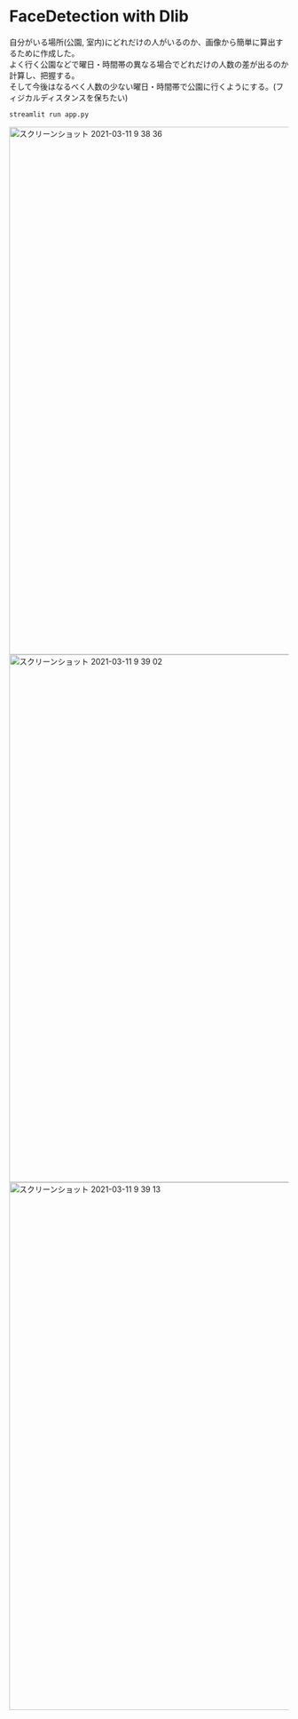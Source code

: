 # FaceDetection with Dlib

自分がいる場所(公園, 室内)にどれだけの人がいるのか、画像から簡単に算出するために作成した。  
よく行く公園などで曜日・時間帯の異なる場合でどれだけの人数の差が出るのか計算し、把握する。  
そして今後はなるべく人数の少ない曜日・時間帯で公園に行くようにする。(フィジカルディスタンスを保ちたい)

```bash
streamlit run app.py
```
<img width="950" alt="スクリーンショット 2021-03-11 9 38 36" src="https://user-images.githubusercontent.com/40622501/110718206-df935700-824d-11eb-8bbf-7ada78b48b6e.png">
<img width="950" alt="スクリーンショット 2021-03-11 9 39 02" src="https://user-images.githubusercontent.com/40622501/110718238-ecb04600-824d-11eb-89b4-5d343228647d.png">

<img width="950" alt="スクリーンショット 2021-03-11 9 39 13" src="https://user-images.githubusercontent.com/40622501/110718166-cd191d80-824d-11eb-9391-48c98728e24a.png">

